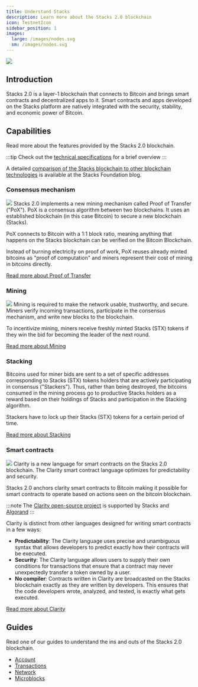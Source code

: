 ```yaml
---
title: Understand Stacks
description: Learn more about the Stacks 2.0 blockchain
icon: TestnetIcon
sidebar_position: 1
images:
  large: /images/nodes.svg
  sm: /images/nodes.svg
---
```


![](/img/SBC-L-2x-10.png)
## Introduction

Stacks 2.0 is a layer-1 blockchain that connects to Bitcoin and brings smart contracts and decentralized apps to it.
Smart contracts and apps developed on the Stacks platform are natively integrated with the security, stability, and economic power of Bitcoin.

## Capabilities

Read more about the features provided by the Stacks 2.0 blockchain.

<!-- markdown-link-check-disable -->

:::tip
Check out the [technical specifications](technical-specs) for a brief overview
:::


<!-- markdown-link-check-enable-->

A detailed [comparison of the Stacks blockchain to other blockchain technologies][] is available at the Stacks
Foundation blog.
### Consensus mechanism
![](/img/pages/stacking.svg)
Stacks 2.0 implements a new mining mechanism called Proof of Transfer ("PoX").
PoX is a consensus algorithm between two blockchains. It uses an established blockchain (in this case Bitcoin) to secure a new blockchain (Stacks).

PoX connects to Bitcoin with a 1:1 block ratio, meaning anything that happens on the Stacks blockchain can be verified on the Bitcoin Blockchain.

Instead of burning electricity on proof of work, PoX reuses already minted bitcoins as "proof of computation" and
miners represent their cost of mining in bitcoins directly.


[Read more about Proof of Transfer](proof-of-transfer)
### Mining

![](/img/pages/testnet-sm.svg)
Mining is required to make the network usable, trustworthy, and secure. Miners verify incoming transactions, participate in the consensus mechanism, and write new blocks to the blockchain.

To incentivize mining, miners receive freshly minted Stacks (STX) tokens if they win the bid for becoming the leader of the next round.

[Read more about Mining](mining)

### Stacking

Bitcoins used for miner bids are sent to a set of specific addresses corresponding to Stacks
(STX) tokens holders that are actively participating in consensus ("Stackers"). Thus, rather than being
destroyed, the bitcoins consumed in the mining process go to productive Stacks holders as a
reward based on their holdings of Stacks and participation in the Stacking algorithm.

Stackers have to lock up their Stacks (STX) tokens for a certain period of time.

[Read more about Stacking](stacking)

### Smart contracts

![](/img/pages/write-smart-contracts-sm.svg)
Clarity is a new language for smart contracts on the Stacks 2.0 blockchain. The Clarity smart contract language optimizes
for predictability and security.

Stacks 2.0 anchors clarity smart contracts to Bitcoin making it possible for smart contracts to operate based on actions seen on the bitcoin blockchain.

:::note
The [Clarity open-source project](https://clarity-lang.org/) is supported by Stacks and [Algorand](https://www.algorand.com/)
:::


Clarity is distinct from other languages designed for writing smart contracts in a few ways:

- **Predictability**: The Clarity language uses precise and unambiguous syntax that allows developers to predict exactly how their contracts will be executed.
- **Security**: The Clarity language allows users to supply their own conditions for transactions that ensure that a contract may never unexpectedly transfer a token owned by a user.
- **No compiler**: Contracts written in Clarity are broadcasted on the Stacks blockchain exactly as they are written by developers. This ensures that the code developers wrote, analyzed, and tested, is exactly what gets executed.

[Read more about Clarity](../write-smart-contracts/clarity-language/)

## Guides

Read one of our guides to understand the ins and outs of the Stacks 2.0 blockchain.

* [Account](../understand-stacks/accounts)
* [Transactions](../understand-stacks/transactions)
* [Network](../understand-stacks/network)
* [Microblocks](../understand-stacks/microblocks)

[comparison of the stacks blockchain to other blockchain technologies]: https://stacks.org/stacks-blockchain
